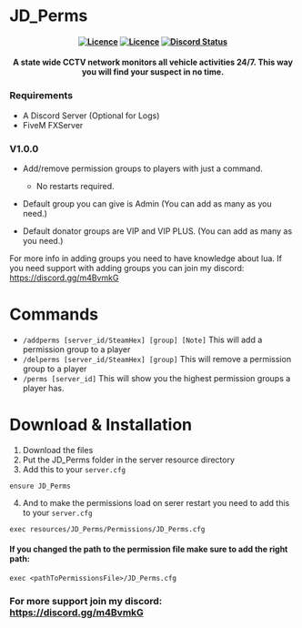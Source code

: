# JD_Perms

<h4 align="center">
	<a href="https://github.com/JokeDevil/JD_Perms/releases/latest" title=""><img alt="Licence" src="https://img.shields.io/github/release/JokeDevil/JD_Perms.svg"></a>
	<a href="LICENSE" title=""><img alt="Licence" src="https://img.shields.io/github/license/JokeDevil/JD_Perms.svg"></a>
	<a href="https://discord.gg/m4BvmkG" title=""><img alt="Discord Status" src="https://discordapp.com/api/guilds/721339695199682611/widget.png"></a>
</h4>

<h4 align="center">
A state wide CCTV network monitors all vehicle activities 24/7. This way you will find your suspect in no time.
</h5>

### Requirements
- A Discord Server (Optional for Logs)
- FiveM FXServer

### V1.0.0
 - Add/remove permission groups to players with just a command.
    - No restarts required.

- Default group you can give is Admin (You can add as many as you need.)
- Default donator groups are VIP and VIP PLUS. (You can add as many as you need.)

For more info in adding groups you need to have knowledge about lua.
If you need support with adding groups you can join my discord: https://discord.gg/m4BvmkG

# Commands
- `/addperms [server_id/SteamHex] [group] [Note]`   This will add a permission group to a player
- `/delperms [server_id/SteamHex] [group]`          This will remove a permission group to a player
- `/perms [server_id]`                              This will show you the highest permission groups a player has.

# Download & Installation
1. Download the files
2. Put the JD_Perms folder in the server resource directory
3. Add this to your `server.cfg`
```
ensure JD_Perms
```
4. And to make the permissions load on serer restart you need to add this to your `server.cfg`
```
exec resources/JD_Perms/Permissions/JD_Perms.cfg
```
#### If you changed the path to the permission file make sure to add the right path:
```
exec <pathToPermissionsFile>/JD_Perms.cfg
```

### For more support join my discord: https://discord.gg/m4BvmkG
